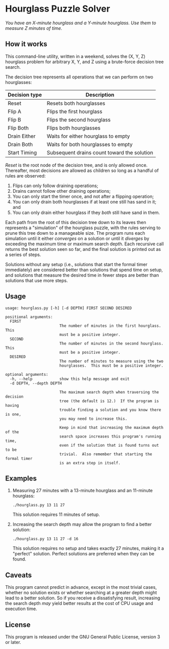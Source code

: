 # Hourglass Puzzle Solver
*You have an X-minute hourglass and a Y-minute hourglass.  Use them to measure Z minutes of time.*

## How it works

This command-line utility, written in a weekend, solves the (X, Y, Z)
hourglass problem for arbitrary X, Y, and Z using a brute-force decision tree
search.

The decision tree represents all operations that we can perform on two
hourglasses:

| Decision type | Description                                 |
| ------------- | ------------------------------------------- |
| Reset         | Resets both hourglasses                     |
| Flip A        | Flips the first hourglass                   |
| Flip B        | Flips the second hourglass                  |
| Flip Both     | Flips both hourglasses                      |
| Drain Either  | Waits for either hourglass to empty         |
| Drain Both    | Waits for both hourglasses to empty         |
| Start Timing  | Subsequent drains count toward the solution |

*Reset* is the root node of the decision tree, and is only allowed once.
Thereafter, most decisions are allowed as children so long as a handful of
rules are observed:
1. Flips can only follow draining operations;
1. Drains cannot follow other draining operations;
1. You can only start the timer once, and not after a flipping operation;
1. You can only drain both hourglasses if at least one still has sand in it; and
1. You can only drain either hourglass if they _both_ still have sand in them.

Each path from the root of this decision tree down to its leaves then
represents a "simulation" of the hourglass puzzle, with the rules serving to
prune this tree down to a manageable size.  The program runs each simulation
until it either _converges_ on a solution or until it _diverges_ by exceeding
the maximum time or maximum search depth.  Each recursive call returns the
best solution seen so far, and the final solution is printed out as a series
of steps.

Solutions without any setup (i.e., solutions that start the formal timer
immediately) are considered better than solutions that spend time on setup,
and solutions that measure the desired time in fewer steps are better than
solutions that use more steps.

## Usage

```
usage: hourglass.py [-h] [-d DEPTH] FIRST SECOND DESIRED

positional arguments:
  FIRST
                        The number of minutes in the first hourglass.  This
                        must be a positive integer.
  SECOND
                        The number of minutes in the second hourglass.  This
                        must be a positive integer.
  DESIRED
                        The number of minutes to measure using the two
                        hourglasses.  This must be a positive integer.

optional arguments:
  -h, --help            show this help message and exit
  -d DEPTH, --depth DEPTH

                        The maximum search depth when traversing the decision
                        tree (the default is 12.)  If the program is having
                        trouble finding a solution and you know there is one,
                        you may need to increase this.

                        Keep in mind that increasing the maximum depth of the
                        search space increases this program's running time,
                        even if the solution that is found turns out to be
                        trivial.  Also remember that starting the formal timer
                        is an extra step in itself.
```

## Examples

1. Measuring 27 minutes with a 13-minute hourglass and an 11-minute hourglass:

    ``` shell
    ./hourglass.py 13 11 27
    ```

    This solution requires 11 minutes of setup.

2. Increasing the search depth may allow the program to find a better solution:

    ``` shell
    ./hourglass.py 13 11 27 -d 16
    ```

    This solution requires no setup and takes exactly 27 minutes, making it a
    "perfect" solution.  Perfect solutions are preferred when they can be
    found.

## Caveats

This program cannot predict in advance, except in the most trivial cases,
whether no solution exists or whether searching at a greater depth might lead
to a better solution.  So if you receive a dissatisfying result, increasing
the search depth *may* yield better results at the cost of CPU usage and
execution time.

## License

This program is released under the GNU General Public License, version 3 or
later.

